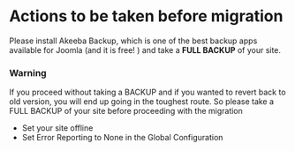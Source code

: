 # Actions to be taken before migration

Please install Akeeba Backup, which is one of the best backup apps available for Joomla (and it is free! ) and take a **FULL BACKUP** of your site.

### Warning
If you proceed without taking a BACKUP and if you wanted to revert back to old version, you will end up going in the toughest route. So please take a FULL BACKUP of your site before proceeding with the migration

- Set your site offline
- Set Error Reporting to None in the Global Configuration

